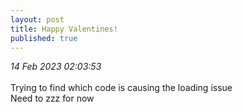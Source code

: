 ```yaml
---
layout: post
title: Happy Valentines!
published: true
---
```

_14 Feb 2023 02:03:53_
<br>
<br>
Trying to find which code is causing the loading issue
<br>
Need to zzz for now

